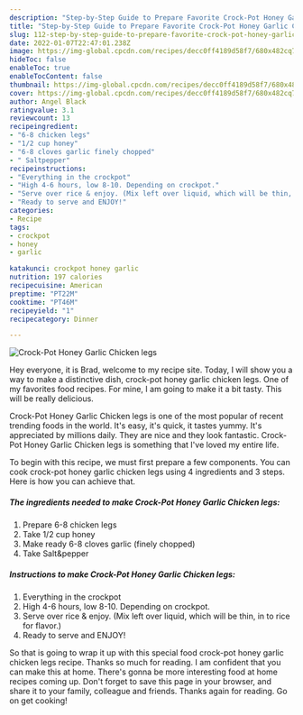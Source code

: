 ```yaml
---
description: "Step-by-Step Guide to Prepare Favorite Crock-Pot Honey Garlic Chicken legs"
title: "Step-by-Step Guide to Prepare Favorite Crock-Pot Honey Garlic Chicken legs"
slug: 112-step-by-step-guide-to-prepare-favorite-crock-pot-honey-garlic-chicken-legs
date: 2022-01-07T22:47:01.238Z
image: https://img-global.cpcdn.com/recipes/decc0ff4189d58f7/680x482cq70/crock-pot-honey-garlic-chicken-legs-recipe-main-photo.jpg
hideToc: false
enableToc: true
enableTocContent: false
thumbnail: https://img-global.cpcdn.com/recipes/decc0ff4189d58f7/680x482cq70/crock-pot-honey-garlic-chicken-legs-recipe-main-photo.jpg
cover: https://img-global.cpcdn.com/recipes/decc0ff4189d58f7/680x482cq70/crock-pot-honey-garlic-chicken-legs-recipe-main-photo.jpg
author: Angel Black
ratingvalue: 3.1
reviewcount: 13
recipeingredient:
- "6-8 chicken legs"
- "1/2 cup honey"
- "6-8 cloves garlic finely chopped"
- " Saltpepper"
recipeinstructions:
- "Everything in the crockpot"
- "High 4-6 hours, low 8-10. Depending on crockpot."
- "Serve over rice & enjoy. (Mix left over liquid, which will be thin, in to rice for flavor.)"
- "Ready to serve and ENJOY!"
categories:
- Recipe
tags:
- crockpot
- honey
- garlic

katakunci: crockpot honey garlic 
nutrition: 197 calories
recipecuisine: American
preptime: "PT22M"
cooktime: "PT46M"
recipeyield: "1"
recipecategory: Dinner

---
```



![Crock-Pot Honey Garlic Chicken legs](https://img-global.cpcdn.com/recipes/decc0ff4189d58f7/680x482cq70/crock-pot-honey-garlic-chicken-legs-recipe-main-photo.jpg)

Hey everyone, it is Brad, welcome to my recipe site. Today, I will show you a way to make a distinctive dish, crock-pot honey garlic chicken legs. One of my favorites food recipes. For mine, I am going to make it a bit tasty. This will be really delicious.

Crock-Pot Honey Garlic Chicken legs is one of the most popular of recent trending foods in the world. It's easy, it's quick, it tastes yummy. It's appreciated by millions daily. They are nice and they look fantastic. Crock-Pot Honey Garlic Chicken legs is something that I've loved my entire life.




To begin with this recipe, we must first prepare a few components. You can cook crock-pot honey garlic chicken legs using 4 ingredients and 3 steps. Here is how you can achieve that.

<!--inarticleads1-->

##### The ingredients needed to make Crock-Pot Honey Garlic Chicken legs:

1. Prepare 6-8 chicken legs
1. Take 1/2 cup honey
1. Make ready 6-8 cloves garlic (finely chopped)
1. Take  Salt&pepper




<!--inarticleads2-->

##### Instructions to make Crock-Pot Honey Garlic Chicken legs:

1. Everything in the crockpot
1. High 4-6 hours, low 8-10. Depending on crockpot.
1. Serve over rice & enjoy. (Mix left over liquid, which will be thin, in to rice for flavor.)
1. Ready to serve and ENJOY!



So that is going to wrap it up with this special food crock-pot honey garlic chicken legs recipe. Thanks so much for reading. I am confident that you can make this at home. There's gonna be more interesting food at home recipes coming up. Don't forget to save this page in your browser, and share it to your family, colleague and friends. Thanks again for reading. Go on get cooking!
